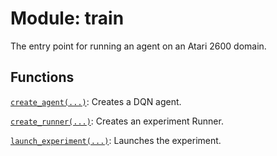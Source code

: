 <div itemscope itemtype="http://developers.google.com/ReferenceObject">
<meta itemprop="name" content="train" />
<meta itemprop="path" content="stable" />
</div>

# Module: train

The entry point for running an agent on an Atari 2600 domain.


## Functions

[`create_agent(...)`](./train/create_agent.md): Creates a DQN agent.

[`create_runner(...)`](./train/create_runner.md): Creates an experiment Runner.

[`launch_experiment(...)`](./train/launch_experiment.md): Launches the
experiment.
